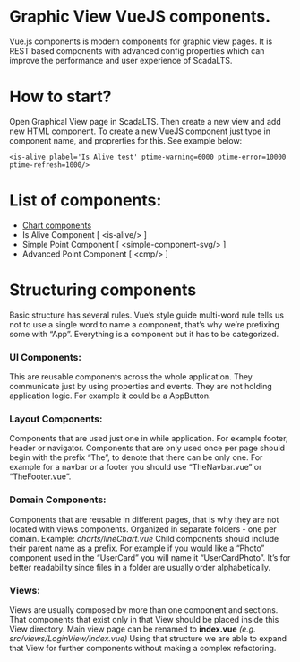 # Graphic View VueJS components.
Vue.js components is modern components for graphic view pages. It is REST based components with advanced config properties which can improve the performance and user experience of ScadaLTS.

# How to start?
Open Graphical View page in ScadaLTS. Then create a new view and add new HTML component. To create a new VueJS component just type in component name, and proprerties for this. See example below:
```
<is-alive plabel='Is Alive test' ptime-warning=6000 ptime-error=10000 ptime-refresh=1000/>
```

# List of components:
- [Chart components](./charts/README.md)
- Is Alive Component [ \<is-alive/> ]
- Simple Point Component [ \<simple-component-svg/> ]
- Advanced Point Component [ \<cmp/> ]

# Structuring components
Basic structure has several rules.  Vue’s style guide multi-word rule tells us not to use a single word to name a component, that’s why we’re prefixing some with “App”. Everything is a component but it has to be categorized.

### UI Components:
This are reusable components across the whole application. They communicate just by using properties and events. They are not holding application logic. For example it could be a AppButton.

### Layout Components: 
Components that are used just one in while application. For example footer, header or navigator. Components that are only used once per page should begin with the prefix “The”, to denote that there can be only one. For example for a navbar or a footer you should use “TheNavbar.vue” or “TheFooter.vue”.

### Domain Components:
Components that are reusable in different pages, that is why they are not located with views components. Organized in separate folders - one per domain. Example: _charts/lineChart.vue_
Child components should include their parent name as a prefix. For example if you would like a “Photo” component used in the “UserCard” you will name it “UserCardPhoto”. It’s for better readability since files in a folder are usually order alphabetically.

### Views:
Views are usually composed by more than one component and sections. That components that exist only in that View should be placed inside this View directory. Main view page can be renamed to __index.vue__ _(e.g. src/views/LoginView/index.vue)_ Using that structure we are able to expand that View for further components without making a complex refactoring.
